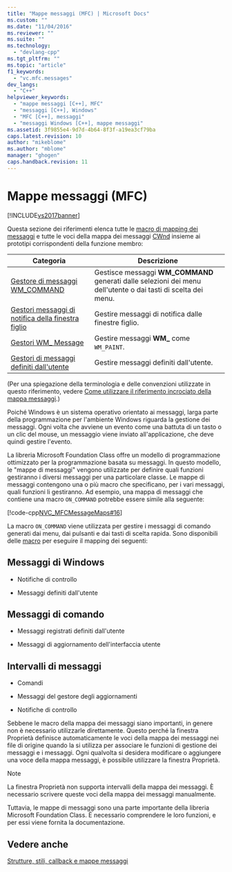 ```yaml
---
title: "Mappe messaggi (MFC) | Microsoft Docs"
ms.custom: ""
ms.date: "11/04/2016"
ms.reviewer: ""
ms.suite: ""
ms.technology: 
  - "devlang-cpp"
ms.tgt_pltfrm: ""
ms.topic: "article"
f1_keywords: 
  - "vc.mfc.messages"
dev_langs: 
  - "C++"
helpviewer_keywords: 
  - "mappe messaggi [C++], MFC"
  - "messaggi [C++], Windows"
  - "MFC [C++], messaggi"
  - "messaggi Windows [C++], mappe messaggi"
ms.assetid: 3f9855e4-9d7d-4b64-8f3f-a19ea3cf79ba
caps.latest.revision: 10
author: "mikeblome"
ms.author: "mblome"
manager: "ghogen"
caps.handback.revision: 11
---
```

# Mappe messaggi (MFC)
[!INCLUDE[vs2017banner](../../assembler/inline/includes/vs2017banner.md)]

Questa sezione dei riferimenti elenca tutte le [macro di mapping dei messaggi](../../mfc/reference/message-map-macros-mfc.md) e tutte le voci della mappa dei messaggi [CWnd](../../mfc/reference/cwnd-class.md) insieme ai prototipi corrispondenti della funzione membro:  
  
|Categoria|Descrizione|  
|---------------|-----------------|  
|[Gestore di messaggi WM\_COMMAND](../../mfc/reference/wm-command-message-handler.md)|Gestisce messaggi **WM\_COMMAND** generati dalle selezioni dei menu dell'utente o dai tasti di scelta dei menu.|  
|[Gestori messaggi di notifica della finestra figlio](../../mfc/reference/child-window-notification-message-handlers.md)|Gestire messaggi di notifica dalle finestre figlio.|  
|[Gestori WM\_ Message](../../mfc/reference/handlers-for-wm-messages.md)|Gestire messaggi **WM\_** come `WM_PAINT`.|  
|[Gestori di messaggi definiti dall'utente](../../mfc/reference/user-defined-handlers.md)|Gestire messaggi definiti dall'utente.|  
  
 \(Per una spiegazione della terminologia e delle convenzioni utilizzate in questo riferimento, vedere [Come utilizzare il riferimento incrociato della mappa messaggi](../../mfc/reference/how-to-use-the-message-map-cross-reference.md).\)  
  
 Poiché Windows è un sistema operativo orientato ai messaggi, larga parte della programmazione per l'ambiente Windows riguarda la gestione dei messaggi.  Ogni volta che avviene un evento come una battuta di un tasto o un clic del mouse, un messaggio viene inviato all'applicazione, che deve quindi gestire l'evento.  
  
 La libreria Microsoft Foundation Class offre un modello di programmazione ottimizzato per la programmazione basata su messaggi.  In questo modello, le "mappe di messaggi" vengono utilizzate per definire quali funzioni gestiranno i diversi messaggi per una particolare classe.  Le mappe di messaggi contengono una o più macro che specificano, per i vari messaggi, quali funzioni li gestiranno.  Ad esempio, una mappa di messaggi che contiene una macro `ON_COMMAND` potrebbe essere simile alla seguente:  
  
 [!code-cpp[NVC_MFCMessageMaps#16](../../mfc/reference/codesnippet/CPP/message-maps-mfc_1.cpp)]  
  
 La macro `ON_COMMAND` viene utilizzata per gestire i messaggi di comando generati dai menu, dai pulsanti e dai tasti di scelta rapida.  Sono disponibili delle [macro](../../mfc/reference/message-map-macros-mfc.md) per eseguire il mapping dei seguenti:  
  
## Messaggi di Windows  
  
-   Notifiche di controllo  
  
-   Messaggi definiti dall'utente  
  
## Messaggi di comando  
  
-   Messaggi registrati definiti dall'utente  
  
-   Messaggi di aggiornamento dell'interfaccia utente  
  
## Intervalli di messaggi  
  
-   Comandi  
  
-   Messaggi del gestore degli aggiornamenti  
  
-   Notifiche di controllo  
  
 Sebbene le macro della mappa dei messaggi siano importanti, in genere non è necessario utilizzarle direttamente.  Questo perché la finestra Proprietà definisce automaticamente le voci della mappa dei messaggi nei file di origine quando la si utilizza per associare le funzioni di gestione dei messaggi e i messaggi.  Ogni qualvolta si desidera modificare o aggiungere una voce della mappa messaggi, è possibile utilizzare la finestra Proprietà.  
  
> [!NOTE]
>  La finestra Proprietà non supporta intervalli della mappa dei messaggi.  È necessario scrivere queste voci della mappa dei messaggi manualmente.  
  
 Tuttavia, le mappe di messaggi sono una parte importante della libreria Microsoft Foundation Class.  È necessario comprendere le loro funzioni, e per essi viene fornita la documentazione.  
  
## Vedere anche  
 [Strutture, stili, callback e mappe messaggi](../../mfc/reference/structures-styles-callbacks-and-message-maps.md)